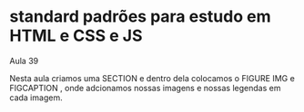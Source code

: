 # standard padrões para estudo em HTML e CSS e JS

Aula 39

Nesta aula criamos uma SECTION e dentro dela colocamos o FIGURE IMG e FIGCAPTION , onde adcionamos nossas imagens e nossas legendas em cada imagem.